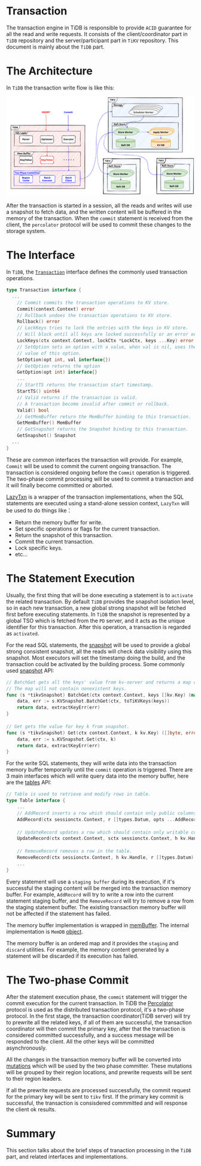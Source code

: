 # Transaction

The transaction engine in TiDB is responsible to provide `ACID` guarantee for all the read and write requests. It consists of the client/coordinator part in `TiDB` repository and the server/participant part in `TiKV` repository. This document is mainly about the `TiDB` part.

# The Architecture

In `TiDB` the transaction write flow is like this:

![transaction-architecture](../img/transaction-architecture.png)

After the transaction is started in a session, all the reads and writes will use a snapshot to fetch data, and the written content will be buffered in the memory
of the transaction. When the `commit` statement is received from the client, the `percolator` protocol will be used to commit these changes to the storage system.

# The Interface

In `TiDB`, the [`Transaction`](https://github.com/pingcap/tidb/blob/af70762cd52519f025daa5e869ba37465a7fb311/kv/kv.go#L181) interface defines the commonly used transaction operations.

```go
type Transaction interface {
  ...
	// Commit commits the transaction operations to KV store.
	Commit(context.Context) error
	// Rollback undoes the transaction operations to KV store.
	Rollback() error
	// LockKeys tries to lock the entries with the keys in KV store.
	// Will block until all keys are locked successfully or an error occurs.
	LockKeys(ctx context.Context, lockCtx *LockCtx, keys ...Key) error
	// SetOption sets an option with a value, when val is nil, uses the default
	// value of this option.
	SetOption(opt int, val interface{})
	// GetOption returns the option
	GetOption(opt int) interface{}
	...
	// StartTS returns the transaction start timestamp.
	StartTS() uint64
	// Valid returns if the transaction is valid.
	// A transaction become invalid after commit or rollback.
	Valid() bool
	// GetMemBuffer return the MemBuffer binding to this transaction.
	GetMemBuffer() MemBuffer
	// GetSnapshot returns the Snapshot binding to this transaction.
	GetSnapshot() Snapshot
  ...
}
```

These are common interfaces the transaction will provide. For example, `Commit` will be used to commit the current ongoing transaction. The transaction is considered ongoing before the `Commit` operation is triggered. The two-phase commit processing will be used to commit a transaction and it will finally become committed or aborted. 

[LazyTxn](https://github.com/pingcap/tidb/blob/af70762cd52519f025daa5e869ba37465a7fb311/session/txn.go#L50) is a wrapper of the transaction implementations, when the SQL statements are executed using a stand-alone session context, `LazyTxn` will be used to do things like：
- Return the memory buffer for write.
- Set specific operations or flags for the current transaction.
- Return the snapshot of this transaction.
- Commit the current transaction.
- Lock specific keys.
- etc...


# The Statement Execution

Usually, the first thing that will be done executing a statement is to `activate` the related transaction. By default `TiDB` provides the snapshot isolation level, so in each new transaction, a new global strong snapshot will be fetched first before executing statements. In `TiDB` the snapshot is represented by a global TSO which is fetched from the `PD` server, and it acts as the unique identifier for this transaction. After this operation, a transaction is regarded as `activated`.

For the read SQL statements, the [snapshot](https://github.com/pingcap/tidb/blob/af70762cd52519f025daa5e869ba37465a7fb311/store/driver/txn/snapshot.go) will be used to provide a global strong consistent snapshot, all the reads will check data visibility using this snapshot. Most executors will set the timestamp doing the build, and the transaction could be activated by the building process. Some commonly used [snapshot](https://github.com/pingcap/tidb/blob/af70762cd52519f025daa5e869ba37465a7fb311/store/driver/txn/snapshot.go#L40) API:

```go
// BatchGet gets all the keys' value from kv-server and returns a map contains key/value pairs.
// The map will not contain nonexistent keys.
func (s *tikvSnapshot) BatchGet(ctx context.Context, keys []kv.Key) (map[string][]byte, error) {
	data, err := s.KVSnapshot.BatchGet(ctx, toTiKVKeys(keys))
	return data, extractKeyErr(err)
}

// Get gets the value for key k from snapshot.
func (s *tikvSnapshot) Get(ctx context.Context, k kv.Key) ([]byte, error) {
	data, err := s.KVSnapshot.Get(ctx, k)
	return data, extractKeyErr(err)
}
```

For the write SQL statements, they will write data into the transaction memory buffer temporarily until the `commit` operation is triggered. There are 3 main interfaces which will write query data into the memory buffer, here are the [tables](https://github.com/pingcap/tidb/blob/af70762cd52519f025daa5e869ba37465a7fb311/table/table.go#L166) API:

```go
// Table is used to retrieve and modify rows in table.
type Table interface {
	...
	// AddRecord inserts a row which should contain only public columns
	AddRecord(ctx sessionctx.Context, r []types.Datum, opts ...AddRecordOption) (recordID kv.Handle, err error)

	// UpdateRecord updates a row which should contain only writable columns.
	UpdateRecord(ctx context.Context, sctx sessionctx.Context, h kv.Handle, currData, newData []types.Datum, touched []bool) error

	// RemoveRecord removes a row in the table.
	RemoveRecord(ctx sessionctx.Context, h kv.Handle, r []types.Datum) error
	...
}
```

Every statement will use a `staging buffer` during its execution, if it's successful the staging content will be merged into the transaction memory buffer. For example, `AddRecord` will try to write a row into the current statement staging buffer, and the `RemoveRecord` will try to remove a row from the staging statement buffer. The existing transaction memory buffer will not be affected if the statement has failed.

The memory buffer implementation is wrapped in [memBuffer](https://github.com/pingcap/tidb/blob/af70762cd52519f025daa5e869ba37465a7fb311/store/driver/txn/unionstore_driver.go#L27). The internal implementation is `MemDB` [object](https://github.com/tikv/client-go/blob/4fc565e203a99400d0b080a25a93fb860b3b6fd6/internal/unionstore/memdb.go).

The memory buffer is an ordered map and it provides the `staging` and `discard` utilities. For example, the memory content generated by a statement will be discarded if its execution has failed.


# The Two-phase Commit

After the statement execution phase, the `commit` statement will trigger the commit execution for the current transaction. In TiDB the [Percolator](https://tikv.org/deep-dive/distributed-transaction/percolator/) protocol is used as the distributed transaction protocol, it's a two-phase protocol. In the first stage, the transaction coordinator(TiDB server) will try to prewrite all the related keys, if all of them are successful, the transaction coordinator will then commit the primary key, after that the transaction is considered committed successfully, and a success message will be responded to the client. All the other keys will be committed asynchronously.

All the changes in the transaction memory buffer will be converted into [mutations](https://github.com/pingcap/kvproto/blob/dc1709169bb155de3bea6b28c871215387942994/proto/kvrpcpb.proto#L882) which will be used by the two phase committer. These mutations will be grouped by their region locations, and prewrite requests will be sent to their region leaders.

If all the prewrite requests are processed successfully, the commit request for the primary key will be sent to `tikv` first. If the primary key commit is successful, the transaction is consisdered commmitted and will response the client ok results.

# Summary

This section talks about the brief steps of tranaction processing in the `TiDB` part, and related interfaces and implementations. 
